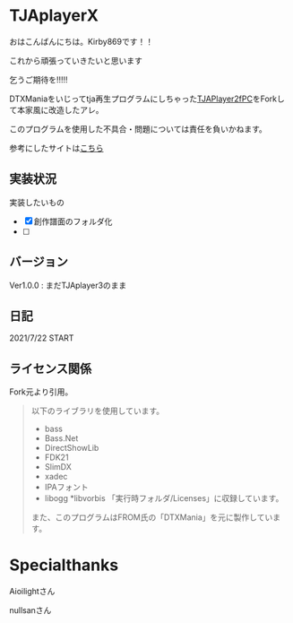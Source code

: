 # TJAplayerX
おはこんばんにちは。Kirby869です！！

これから頑張っていきたいと思います

乞うご期待を!!!!!

DTXManiaをいじってtja再生プログラムにしちゃった[TJAPlayer2fPC](https://github.com/kairera0467/TJAP2fPC)をForkして本家風に改造したアレ。

このプログラムを使用した不具合・問題については責任を負いかねます。

参考にしたサイトは[こちら](https://nullsan-of-tjap3.hatenablog.com/)

## 実装状況
実装したいもの
- [x] 創作譜面のフォルダ化
- [ ] 
## バージョン
Ver1.0.0 : まだTJAplayer3のまま

## 日記
2021/7/22 START

## ライセンス関係
Fork元より引用。

> 以下のライブラリを使用しています。
> * bass
> * Bass.Net
> * DirectShowLib
> * FDK21
> * SlimDX
> * xadec
> * IPAフォント
> * libogg
> *libvorbis
> 「実行時フォルダ/Licenses」に収録しています。
> 
> また、このプログラムはFROM氏の「DTXMania」を元に製作しています。

# Specialthanks
Aioilightさん

nullsanさん
